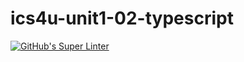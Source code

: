 # ics4u-unit1-02-typescript

[![GitHub's Super Linter](https://github.com/JacksonNaufal/ics4u-unit1-02-typescript/workflows/GitHub's%20Super%20Linter/badge.svg)](https://github.com/JacksonNaufal/ics4u-unit1-02-typescript/actions)
